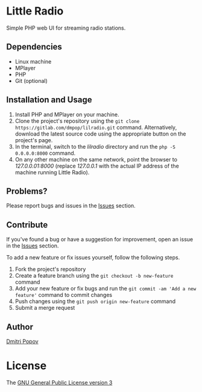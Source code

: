 # Little Radio

Simple PHP web UI for streaming radio stations.

## Dependencies

- Linux machine
- MPlayer
- PHP
- Git (optional)

## Installation and Usage

1. Install PHP and MPlayer on your machine.
2. Clone the project's repository using the `git clone https://gitlab.com/dmpop/lilradio.git` command. Alternatively, download the latest source code using the appropriate button on the project's page.
3. In the terminal, switch to the _lilradio_ directory and run the `php -S 0.0.0.0:8000` command.
4. On any other machine on the same network, point the browser to _127.0.0.01:8000_  (replace _127.0.0.1_ with the actual IP address of the machine running Little Radio).

## Problems?

Please report bugs and issues in the [Issues](https://gitlab.com/dmpop/lilradio/issues) section.

## Contribute

If you've found a bug or have a suggestion for improvement, open an issue in the [Issues](https://gitlab.com/dmpop/lilradio/issues) section.

To add a new feature or fix issues yourself, follow the following steps.

1. Fork the project's repository
2. Create a feature branch using the `git checkout -b new-feature` command
3. Add your new feature or fix bugs and run the `git commit -am 'Add a new feature'` command to commit changes
4. Push changes using the `git push origin new-feature` command
5. Submit a merge request

## Author

[Dmitri Popov](https://www.tokyoma.de/)

# License

The [GNU General Public License version 3](http://www.gnu.org/licenses/gpl-3.0.en.html)

